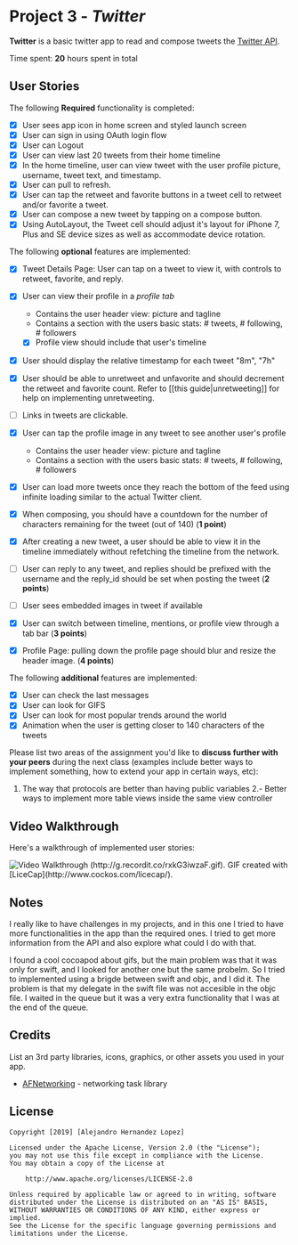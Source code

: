 # Project 3 - *Twitter*

**Twitter** is a basic twitter app to read and compose tweets the [Twitter API](https://apps.twitter.com/).

Time spent: **20** hours spent in total

## User Stories

The following **Required** functionality is completed:

- [x] User sees app icon in home screen and styled launch screen
- [x] User can sign in using OAuth login flow
- [x] User can Logout
- [x] User can view last 20 tweets from their home timeline
- [x] In the home timeline, user can view tweet with the user profile picture, username, tweet text, and timestamp.
- [x] User can pull to refresh.
- [x] User can tap the retweet and favorite buttons in a tweet cell to retweet and/or favorite a tweet.
- [x] User can compose a new tweet by tapping on a compose button.
- [x] Using AutoLayout, the Tweet cell should adjust it's layout for iPhone 7, Plus and SE device sizes as well as accommodate device rotation.

The following **optional** features are implemented:

- [x] Tweet Details Page: User can tap on a tweet to view it, with controls to retweet, favorite, and reply.
- [x] User can view their profile in a *profile tab*
  - Contains the user header view: picture and tagline
  - Contains a section with the users basic stats: # tweets, # following, # followers
  - [x] Profile view should include that user's timeline
- [x] User should display the relative timestamp for each tweet "8m", "7h"
- [x] User should be able to unretweet and unfavorite and should decrement the retweet and favorite count. Refer to [[this guide|unretweeting]] for help on implementing unretweeting.
- [ ] Links in tweets are clickable.
- [x] User can tap the profile image in any tweet to see another user's profile
  - Contains the user header view: picture and tagline
  - Contains a section with the users basic stats: # tweets, # following, # followers
- [x] User can load more tweets once they reach the bottom of the feed using infinite loading similar to the actual Twitter client.
- [x] When composing, you should have a countdown for the number of characters remaining for the tweet (out of 140) (**1 point**)
- [x] After creating a new tweet, a user should be able to view it in the timeline immediately without refetching the timeline from the network.
- [ ] User can reply to any tweet, and replies should be prefixed with the username and the reply_id should be set when posting the tweet (**2 points**)
- [ ] User sees embedded images in tweet if available
- [x] User can switch between timeline, mentions, or profile view through a tab bar (**3 points**)
- [x] Profile Page: pulling down the profile page should blur and resize the header image. (**4 points**)


The following **additional** features are implemented:

- [x] User can check the last messages
- [x] User can look for GIFS
- [x] User can look for most popular trends around the world
- [x] Animation when the user is getting closer to 140 characters of the tweets

Please list two areas of the assignment you'd like to **discuss further with your peers** during the next class (examples include better ways to implement something, how to extend your app in certain ways, etc):

1. The way that protocols are better than having public variables
2.- Better ways to implement more table views inside the same view controller

## Video Walkthrough

Here's a walkthrough of implemented user stories:

<img src='http://g.recordit.co/rxkG3iwzaF.gif' title='Video Walkthrough' width='' alt='Video Walkthrough' />
(http://g.recordit.co/rxkG3iwzaF.gif).
GIF created with [LiceCap](http://www.cockos.com/licecap/).

## Notes

I really like to have challenges in my projects, and in this one I tried to have more functionalities in the app than the required ones. I tried to get more information from the API and also explore what could I do with that. 

I found a cool cocoapod about gifs, but the main problem was that it was only for swift, and I looked for another one but the same probelm. So I tried to implemented using a brigde between swift and objc, and I did it. The problem is that my delegate in the swift file was not accesible in the objc file. I waited in the queue but it was a very extra functionality that I was at the end of the queue.

## Credits

List an 3rd party libraries, icons, graphics, or other assets you used in your app.

- [AFNetworking](https://github.com/AFNetworking/AFNetworking) - networking task library

## License

    Copyright [2019] [Alejandro Hernandez Lopez]

    Licensed under the Apache License, Version 2.0 (the "License");
    you may not use this file except in compliance with the License.
    You may obtain a copy of the License at

        http://www.apache.org/licenses/LICENSE-2.0

    Unless required by applicable law or agreed to in writing, software
    distributed under the License is distributed on an "AS IS" BASIS,
    WITHOUT WARRANTIES OR CONDITIONS OF ANY KIND, either express or implied.
    See the License for the specific language governing permissions and
    limitations under the License.

